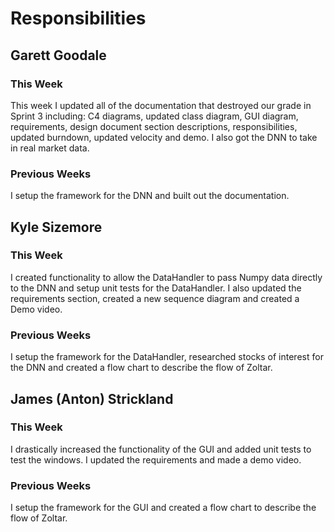 # Responsibilities

## Garett Goodale

### This Week
This week I updated all of the documentation that destroyed our grade in Sprint 3 including: C4 diagrams, updated class diagram, GUI diagram, requirements, design document section descriptions, responsibilities, updated burndown, updated velocity and demo. I also got the DNN to take in real market data.

### Previous Weeks
I setup the framework for the DNN and built out the documentation.

## Kyle Sizemore

### This Week
I created functionality to allow the DataHandler to pass Numpy data directly to the DNN and setup unit tests for the DataHandler. I also updated the requirements section, created a new sequence diagram and created a Demo video.

### Previous Weeks
I setup the framework for the DataHandler, researched stocks of interest for the DNN and created a flow chart to describe the flow of Zoltar.

## James (Anton) Strickland

### This Week
I drastically increased the functionality of the GUI and added unit tests to test the windows. I updated the requirements and made a demo video.

### Previous Weeks
I setup the framework for the GUI and created a flow chart to describe the flow of Zoltar.
